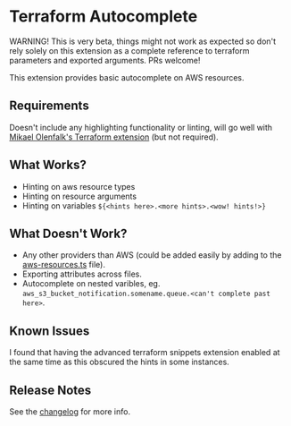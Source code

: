 # Terraform Autocomplete

WARNING! This is very beta, things might not work as expected so don't rely solely on this extension as a complete reference to terraform parameters and exported arguments. PRs welcome!

This extension provides basic autocomplete on AWS resources.

## Requirements

Doesn't include any highlighting functionality or linting, will go well with [Mikael Olenfalk's Terraform extension](https://github.com/mauve/vscode-terraform) (but not required).

## What Works?
* Hinting on aws resource types
* Hinting on resource arguments
* Hinting on variables `${<hints here>.<more hints>.<wow! hints!>}`

## What Doesn't Work?
* Any other providers than AWS (could be added easily by adding to the [aws-resources.ts](src/aws-resources.ts) file).
* Exporting attributes across files.
* Autocomplete on nested varibles, eg. `aws_s3_bucket_notification.somename.queue.<can't complete past here>`.

## Known Issues

I found that having the advanced terraform snippets extension enabled at the same time as this obscured the hints in some instances.

## Release Notes

See the [changelog](CHANGELOG.md) for more info.